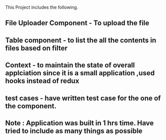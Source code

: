 This Project includes the following.

## File Uploader Component - To upload the file
## Table component - to list the all the contents in files based on filter
## Context - to maintain the state of overall applciation since it is a small application ,used hooks instead of redux
## test cases - have written test case for the one of the component.


## Note : Application was built in 1 hrs time. Have tried to include as many things as possible

